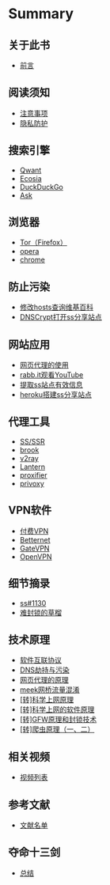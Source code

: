 # Summary

## 关于此书
* [前言](README.md)

## 阅读须知
* [注意事项](notice/warnning.md)
* [隐私防护](notice/reg-nsfw.md)

## 搜索引擎
* [Qwant](search-tool/qwant.md)
* [Ecosia](search-tool/ecosia.md)
* [DuckDuckGo](search-tool/duckduckgo.md)
* [Ask](search-tool/ask.md)

## 浏览器
* [Tor（Firefox）](browser/tor-firefox.md)
* [opera](browser/opera.md)
* [chrome](browser/chrome.md)

## 防止污染
* [修改hosts查询维基百科](no-dns-spoofing/hosts.md)
* [DNSCrypt打开ss分享站点](no-dns-spoofing/dnscrypt.md)

## 网站应用
* [网页代理的使用](how-used-web/web-proxy.md)
* [rabb.it观看YouTube](how-used-web/rabb.md)
* [提取ss站点有效信息](how-used-web/for-ss.md)
* [heroku搭建ss分享站点](how-used-web/heroku-deploy.md)

## 代理工具
* [SS/SSR](proxy-tool/ss-ssr.md)
* [brook](proxy-tool/brook.md)
* [v2ray](proxy-tool/v2ray.md)
* [Lantern](proxy-tool/lantern.md)
* [proxifier](proxy-tool/proxifier.md)
* [privoxy](proxy-tool/privoxy.md)

## VPN软件
* [付费VPN](vpn-soft/pay-vpn.md)
* [Betternet](vpn-soft/betternet.md)
* [GateVPN](vpn-soft/gatevpn.md)
* [OpenVPN](vpn-soft/openvpn.md)

## 细节摘录
* [ss#1130](extract/ss1130.md)
* [难封锁的草榴](extract/caoliu.md)

## 技术原理
* [软件互联协议](abc/connection.md)
* [DNS劫持与污染](abc/4dns.md)
* [网页代理的原理](abc/web-proxy-x.md)
* [meek网桥流量混淆](abc/meek.md)
* [[转]科学上网原理](abc/1190000011485579.md)
* [[转]科学上网的软件原理](abc/065535.md)
* [[转]GFW原理和封锁技术](abc/gfw.md)
* [[转]爬虫原理（一、二）](abc/2553061-2554072.md)

## 相关视频
* [视频列表](v-li/video-list.md)

## 参考文献
* [文献名单](reference/literature.md)

## 夺命十三剑
* [总结](yan-shi-san.md)

